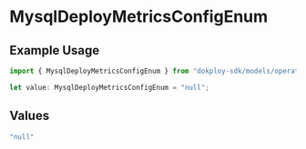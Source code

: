 # MysqlDeployMetricsConfigEnum

## Example Usage

```typescript
import { MysqlDeployMetricsConfigEnum } from "dokploy-sdk/models/operations";

let value: MysqlDeployMetricsConfigEnum = "null";
```

## Values

```typescript
"null"
```